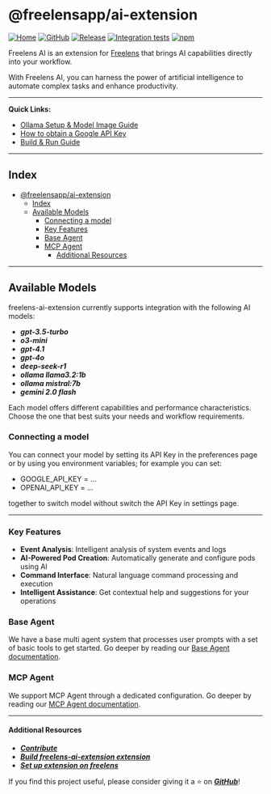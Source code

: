 # @freelensapp/ai-extension

<!-- markdownlint-disable MD013 -->

[![Home](https://img.shields.io/badge/%F0%9F%8F%A0-freelens.app-02a7a0)](https://freelens.app)
[![GitHub](https://img.shields.io/github/stars/freelensapp/freelens-ai-extension?style=flat&label=GitHub%20%E2%AD%90)](https://github.com/freelensapp/freelens-ai-extension)
[![Release](https://img.shields.io/github/v/release/freelensapp/freelens-ai-extension?display_name=tag&sort=semver)](https://github.com/freelensapp/freelens-ai-extension)
[![Integration tests](https://github.com/freelensapp/freelens-ai-extension/actions/workflows/integration-tests.yaml/badge.svg?branch=main)](https://github.com/freelensapp/freelens-ai-extension/actions/workflows/integration-tests.yaml)
[![npm](https://img.shields.io/npm/v/@freelensapp/ai-extension.svg)](https://www.npmjs.com/package/@freelensapp/ai-extension)

Freelens AI is an extension for [Freelens](https://freelens.app) that brings
AI capabilities directly into your workflow.

With Freelens AI, you can harness the power of artificial intelligence to
automate complex tasks and enhance productivity.

---

**Quick Links:**

- [Ollama Setup & Model Image Guide](./docs/OLLAMA.md)
- [How to obtain a Google API Key](./docs/GOOGLE_API_KEY.md)
- [Build & Run Guide](./docs/BUILD.md)

---

## Index

- [@freelensapp/ai-extension](#freelensappai-extension)
  - [Index](#index)
  - [Available Models](#available-models)
    - [Connecting a model](#connecting-a-model)
    - [Key Features](#key-features)
    - [Base Agent](#base-agent)
    - [MCP Agent](#mcp-agent)
      - [Additional Resources](#additional-resources)

---

## Available Models

freelens-ai-extension currently supports integration with the following AI models:

- ***gpt-3.5-turbo***
- ***o3-mini***
- ***gpt-4.1***
- ***gpt-4o***
- ***deep-seek-r1***
- ***ollama llama3.2:1b***
- ***ollama mistral:7b***
- ***gemini 2.0 flash***

Each model offers different capabilities and performance characteristics.
Choose the one that best suits your needs and workflow requirements.

### Connecting a model
You can connect your model by setting its API Key in the preferences page or by using you environment variables;
for example you can set:
- GOOGLE_API_KEY = ...
- OPENAI_API_KEY = ...

together to switch model without switch the API Key in settings page.

---

### Key Features

- **Event Analysis**: Intelligent analysis of system events and logs
- **AI-Powered Pod Creation**: Automatically generate and configure pods using AI
- **Command Interface**: Natural language command processing and execution
- **Intelligent Assistance**: Get contextual help and suggestions for your operations

### Base Agent

We have a base multi agent system that processes user prompts with a set of
basic tools to get started. Go deeper by reading our [Base Agent
documentation](docs/BASE_AGENT.md).

### MCP Agent

We support MCP Agent through a dedicated configuration. Go deeper by reading
our [MCP Agent documentation](docs/MCP_AGENT.md).

---

#### Additional Resources

- [***Contribute***](CONTRIBUTING.md)
- [***Build freelens-ai-extension extension***](./docs/BUILD.md)
- [***Set up extension on freelens***](./docs/SET_UP_EXTENSION.md)

If you find this project useful, please consider giving it a ⭐️ on
[***GitHub***](https://github.com/freelensapp/freelens-ai)!
